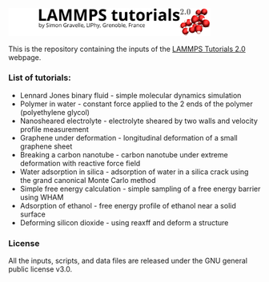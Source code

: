 <a href="https://lammpstutorials.github.io">
<img src="welcome.png" width="80%" /></a>

This is the repository containing the inputs of the [LAMMPS Tutorials 2.0](https://lammpstutorials.github.io/) webpage.

### List of tutorials:

* Lennard Jones binary fluid - simple molecular dynamics simulation
* Polymer in water - constant force applied to the 2 ends of the polymer (polyethylene glycol)
* Nanosheared electrolyte - electrolyte sheared by two walls and velocity profile measurement
* Graphene under deformation - longitudinal deformation of a small graphene sheet
* Breaking a carbon nanotube - carbon nanotube under extreme deformation with reactive force field
* Water adsorption in silica - adsorption of water in a silica crack using the grand canonical Monte Carlo method
* Simple free energy calculation - simple sampling of a free energy barrier using WHAM
* Adsorption of ethanol - free energy profile of ethanol near a solid surface
* Deforming silicon dioxide - using reaxff and deform a structure

### License ###

All the inputs, scripts, and data files are released under the 
GNU general public license v3.0.
